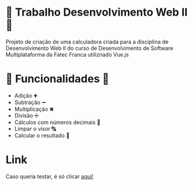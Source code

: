 # 🧮 Trabalho Desenvolvimento Web II 🧮

Projeto de criação de uma calculadora criada para a disciplina de Desenvolvimento Web II do curso de Desenvolvimento de Software Multiplataforma da Fatec Franca utiliznado Vue.js

# 🧮 Funcionalidades 🧮

- Adição ➕
- Subtração ➖
- Multiplicação ✖
- Divisão ➗
- Cálculos com números decimais 🔢
- Limpar o visor 🔠
- Calcular o resultado 🟰

# Link #

Caso queria testar, é só clicar [aqui!](https://calcvuejsnathan.netlify.app/)
